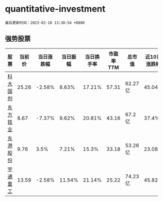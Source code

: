 # quantitative-investment

`最后更新时间：2023-02-10 13:30:54 +0800`

## 强势股票

|股票|当前价|当日涨跌幅|当日振幅|当日换手率|市盈率TTM|总市值|近10日涨跌幅|
|----|----|----|----|----|----|----|----|
|[科大国创](https://xueqiu.com/S/SZ300520)|25.28|-2.58%|8.63%|17.21%|57.31|62.27亿|45.04%|
|[东方锆业](https://xueqiu.com/S/SZ002167)|8.67|-7.37%|9.62%|20.81%|43.16|67.2亿|37.4%|
|[东港股份](https://xueqiu.com/S/SZ002117)|9.76|3.5%|7.21%|15.3%|33.18|53.26亿|23.08%|
|[宇通重工](https://xueqiu.com/S/SH600817)|13.59|-2.58%|11.54%|21.14%|25.22|74.23亿|45.82%|
